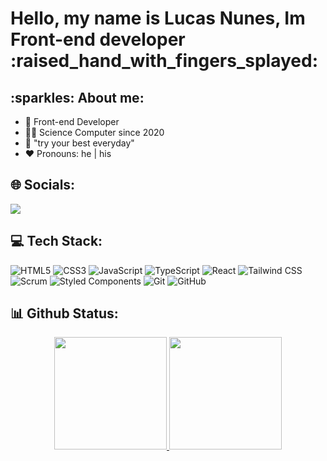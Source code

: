 <h1> Hello, my name is Lucas Nunes, Im Front-end developer :raised_hand_with_fingers_splayed: </h1>

<h2>:sparkles: About me: </h2>

- 🤙 Front-end Developer 
- 🧑‍🎓 Science Computer since 2020
- 🚀 "try your best everyday"
- ❤️ Pronouns: he | his

<h2>🌐 Socials:</h2>
  
  <div> 
  
  <a href="https://www.linkedin.com/in/lucas-nunes-390495206" target="_blank"><img src="https://img.shields.io/badge/-LinkedIn-%230077B5?style=for-the-badge&logo=linkedin&logoColor=white" target="_blank"></a> 
 
</div>



<h2> 💻 Tech Stack: </h2>

![HTML5](https://img.shields.io/badge/HTML5-E34F26?style=plastic&logo=html5&logoColor=white) ![CSS3](https://img.shields.io/badge/CSS3-1572B6?style=plastic&logo=css3&logoColor=white) ![JavaScript](https://img.shields.io/badge/JavaScript-F7DF1E?style=plastic&logo=javascript&logoColor=black) ![TypeScript](https://img.shields.io/badge/TypeScript-007ACC?style=plastic&logo=typescript&logoColor=white) ![React](https://img.shields.io/badge/React-20232A?style=plastic&logo=react&logoColor=61DAFB) ![Tailwind CSS](https://img.shields.io/badge/Tailwind_CSS-38B2AC?style=plastic&logo=tailwind-css&logoColor=white)  ![Scrum](https://img.shields.io/badge/Scrum-6DB33F?style=plastic&logo=scrum&logoColor=white) ![Styled Components](https://img.shields.io/badge/styled--components-DB7093?style=plastic&logo=styled-components&logoColor=white) ![Git](https://img.shields.io/badge/Git-F05032?style=plastic&logo=git&logoColor=white) ![GitHub](https://img.shields.io/badge/GitHub-181717?style=plastic&logo=github&logoColor=white)


<h2>📊 Github Status:</h2>
<div align="center">
  <a href="https://github.com/rafaballerini">
  <img height="180em" src="https://github-readme-stats.vercel.app/api?username=LucasN5&show_icons=true&theme=dracula&include_all_commits=true&count_private=true"/>
  <img height="180em" src="https://github-readme-stats.vercel.app/api/top-langs/?username=LucasN5&layout=compact&langs_count=7&theme=dracula"/>
</div>

  
  ##
 
